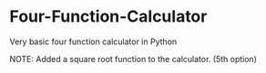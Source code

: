 # Four-Function-Calculator
Very basic four function calculator in Python

NOTE: Added a square root function to the calculator. (5th option)
